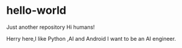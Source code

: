 # hello-world
Just another repository
Hi  humans!

Herry here,I like Python ,AI  and Android
I want to be an AI engineer.
